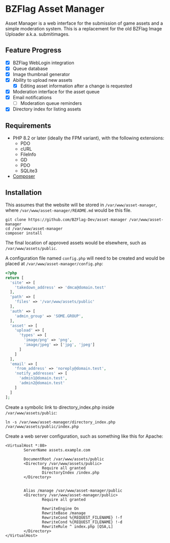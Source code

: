 BZFlag Asset Manager
====================

Asset Manager is a web interface for the submission of game assets and a simple moderation system. This is a replacement for the old BZFlag Image Uploader a.k.a. submitimages.

Feature Progress
----------------
* [X] BZFlag WebLogin integration
* [X] Queue database
* [X] Image thumbnail generator
* [X] Ability to upload new assets
  * [X] Editing asset information after a change is requested
* [X] Moderation interface for the asset queue
* [X] Email notifications
  * [ ] Moderation queue reminders
* [X] Directory index for listing assets

Requirements
------------
* PHP 8.2 or later (ideally the FPM variant), with the following extensions:
  * PDO
  * cURL
  * FileInfo
  * GD
  * PDO
  * SQLite3
* [Composer](https://getcomposer.org/download/)

Installation
------------
This assumes that the website will be stored in ```/var/www/asset-manager```, where ```/var/www/asset-manager/README.md``` would be this file.
```shell
git clone https://github.com/BZFlag-Dev/asset-manager /var/www/asset-manager
cd /var/www/asset-manager
composer install
```
The final location of approved assets would be elsewhere, such as ```/var/www/assets/public```.

A configuration file named ```config.php``` will need to be created and would be placed at ```/var/www/asset-manager/config.php```:
```php
<?php
return [
  'site' => [
    'takedown_address' => 'dmca@domain.test'
  ],
  'path' => [
    'files' => '/var/www/assets/public'
  ],
  'auth' => [
    'admin_group' => 'SOME.GROUP',
  ],
  'asset' => [
    'upload' => [
      'types' => [
        'image/png' => 'png',
        'image/jpeg' => ['jpg', 'jpeg']
      ]
    ]
  ],
  'email' => [
    'from_address' => 'noreply@domain.test',
    'notify_addresses' => [
      'admin1@domain.test',
      'admin2@domain.test'
    ]
  ]
];
```

Create a symbolic link to directory_index.php inside ```/var/www/assets/public```:
```shell
ln -s /var/www/asset-manager/directory_index.php /var/www/assets/public/index.php
```

Create a web server configuration, such as something like this for Apache:
```apacheconf
<VirtualHost *:80>
        ServerName assets.example.com

        DocumentRoot /var/www/assets/public
        <Directory /var/www/assets/public>
                Require all granted
                DirectoryIndex /index.php
        </Directory>


        Alias /manage /var/www/asset-manager/public
        <Directory /var/www/asset-manager/public>
                Require all granted

                RewriteEngine On
                RewriteBase /manage
                RewriteCond %{REQUEST_FILENAME} !-f
                RewriteCond %{REQUEST_FILENAME} !-d
                RewriteRule ^ index.php [QSA,L]
        </Directory>
</VirtualHost>
```
